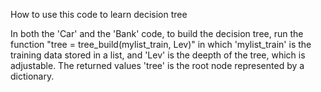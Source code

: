 How to use this code to learn decision tree



In both the 'Car' and the 'Bank' code, to build the decision tree, run the function "tree = tree_build(mylist_train, Lev)" in which 'mylist_train' is the training data stored in a list, and 'Lev' is the deepth of the tree, which is adjustable. The returned values 'tree' is the root node represented by a dictionary.

